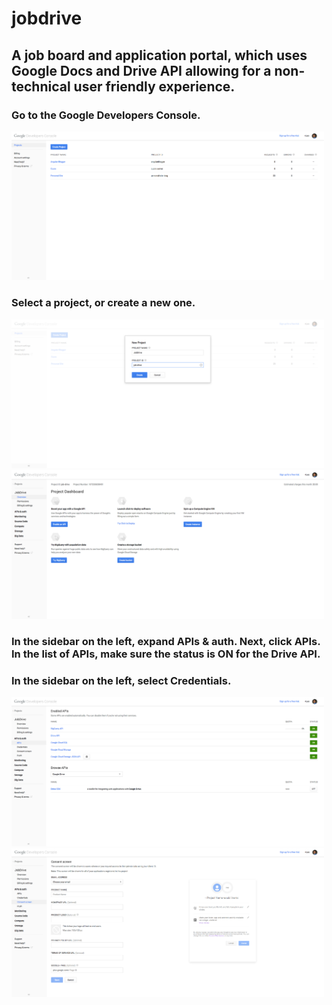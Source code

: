 <h1>jobdrive</h1>

<h2>A job board and application portal, which uses Google Docs and Drive API allowing for a non-technical user friendly experience.</h2>

<h3>Go to the Google Developers Console.</h3>

<img class="img-responsive" src="https://github.com/leorue/jobdrive/blob/master/images/docs/dev.png" width="500">

<h3>Select a project, or create a new one.</h3>

<img class="img-responsive" src="https://github.com/leorue/jobdrive/blob/master/images/docs/dev-1.png" width="500">
<img class="img-responsive" src="https://github.com/leorue/jobdrive/blob/master/images/docs/dev-2.png" width="500">

<h3>In the sidebar on the left, expand APIs & auth. Next, click APIs. In the list of APIs, make sure the status is ON for the Drive API.</h3>
<h3>In the sidebar on the left, select Credentials.</h3>

<img class="img-responsive" src="https://github.com/leorue/jobdrive/blob/master/images/docs/dev-3.png" width="500">
<img class="img-responsive" src="https://github.com/leorue/jobdrive/blob/master/images/docs/dev-4.png" width="500">